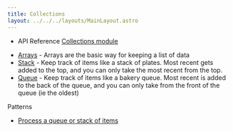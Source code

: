 ```yaml
---
title: Collections
layout: ../../../layouts/MainLayout.astro
---
```


<div class="tip">
<ul>
<li>API Reference <a href="https://clinth.github.io/ixfx/modules/Collections.html">Collections module</a></li>
</div>


* [Arrays](../arrays/) - Arrays are the basic way for keeping a list of data
* [Stack](./stack/) - Keep track of items like a stack of plates. Most recent gets added to the top, and you can only take the most recent from the top.
* [Queue](./queue/) - Keep track of items like a bakery queue. Most recent is added to the back of the queue, and you can only take from the front of the queue (ie the oldest)

Patterns
* [Process a queue or stack of items](../process-set/)

